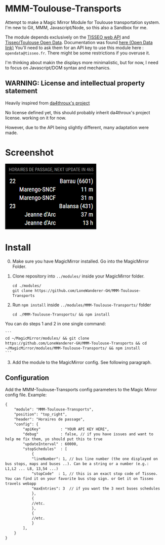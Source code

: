 # MMM-Toulouse-Transports
Attempt to make a Magic Mirror Module for Toulouse transportation system.
I'm new to Git, MMM, Javascript/Node, so this also a Sandbox for me.

The module depends exclusively on the [TISSEO web API](https://data.toulouse-metropole.fr/explore/dataset/api-temps-reel-tisseo/) and [Tisseo/Toulouse Open Data](https://data.toulouse-metropole.fr/explore/dataset/tisseo-gtfs/).
Documentation was found [here (Open Data link)](https://data.toulouse-metropole.fr/explore/dataset/api-temps-reel-tisseo/table/)
You'll need to ask them for an API key to use this module here : `opendata@tisseo.fr`. There might be some restrictions if you overuse it.

I'm thinking about makin the displays more minimalistic, but for now, I need to focus on Javascript/DOM syntax and mechanics.

## WARNING: License and intellectual property statement

Heavily inspired from [da4throux's project](https://github.com/da4throux/MMM-Paris-RATP-PG)

No license defined yet, this should probably inherit da4throux's project license.
working on it for now.

However, due to the API being slightly different, many adaptation were made.

# Screenshot
![screenshot](./bus_schedules.png)

# Install

0. Make sure you have MagicMirror installed. Go into the MagicMirror Folder.
1. Clone repository into `../modules/` inside your MagicMirror folder.
	```
	cd ./modules/
	git clone https://github.com/LoneWanderer-GH/MMM-Toulouse-Transports
	```

2. Run `npm install` inside `../modules/MMM-Toulouse-Transports/` folder
	```
	cd ./MMM-Toulouse-Transports/ && npm install
	```

You can do steps 1 and 2 in one single command:

	```
	cd ~/MagicMirror/modules/ && git clone https://github.com/LoneWanderer-GH/MMM-Toulouse-Transports && cd ~/MagicMirror/modules/MMM-Toulouse-Transports/ && npm install
	```

3. Add the module to the MagicMirror config. See following paragraph.

## Configuration
Add the MMM-Toulouse-Transports config parameters to the Magic Mirror config file.
Example:

```
{
    "module": "MMM-Toulouse-Transports",
    "position": "top_right",
    "header": "Horaires de passage",
    "config": {
        "apiKey"         : "YOUR API KEY HERE",
        "debug"          : false, // if you have issues and want to help me fix them, yo should put this to true
        "updateInterval" : 60000,
        "stopSchedules"  : [
            {
            "lineNumber": 1, // bus line number (the one displayed on bus stops, maps and buses ..). Can be a string or a number (e.g.: L1,L2 ... L8, 13,54 ...)
            "stopCode"  : 1, // this is an exact stop code of Tisseo. You can find it on your favorite bus stop sign. or Get it on Tisseo travels webapp
            "maxEntries": 3  // if you want the 3 next buses schedules
            },
            {
            //etc.
            },
            {
            //etc.
            }
        ],
    }
}
```

